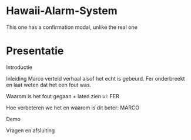 # Hawaii-Alarm-System
This one has a confirmation modal, unlike the real one

# Presentatie

Introductie

Inleiding
	Marco verteld verhaal alsof het echt is gebeurd.
	Fer onderbreekt en laat weten dat het een fout was.

Waarom is het fout gegaan + laten zien ui: FER

Hoe verbeteren we het en waarom is dit beter: MARCO

Demo

Vragen en afsluiting


